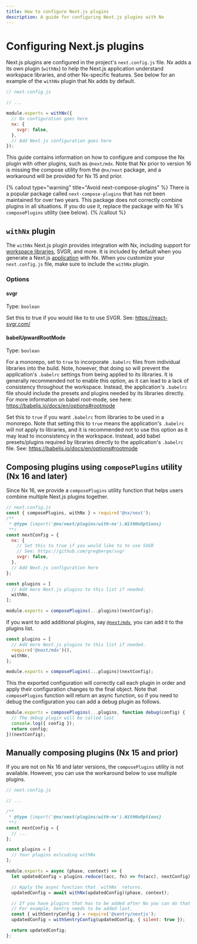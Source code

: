 ```yaml
---
title: How to configure Next.js plugins
description: A guide for configuring Next.js plugins with Nx
---
```


# Configuring Next.js plugins

Next.js plugins are configured in the project's `next.config.js` file. Nx adds a its own plugin (`withNx`) to help the Next.js application
understand workspace libraries, and other Nx-specific features. See below for an example of the `withNx` plugin that Nx adds by default.

```js
// next.config.js

// ...

module.exports = withNx({
  // Nx configuration goes here
  nx: {
    svgr: false,
  },
  // Add Next.js configuration goes here
});
```

This guide contains information on how to configure and compose the Nx plugin with other plugins, such as `@next/mdx`. Note that Nx prior to version 16 is missing the compose utility from the `@nx/next` package, and a workaround will be provided for Nx 15 and prior.

{% callout type="warning" title="Avoid next-compose-plugins" %}
There is a popular package called `next-compose-plugins` that has not been maintained for over two years. This package does not correctly combine plugins in all situations. If you do use it, replace the package with Nx 16's `composePlugins` utility (see below).
{% /callout %}

## `withNx` plugin

The `withNx` Next.js plugin provides integration with Nx, including support for [workspace libraries](/nx-api/next/generators/library), SVGR, and more. It is included by default when you generate a Next.js [application](/nx-api/next/generators/application) with Nx. When you customize your `next.config.js` file, make sure to include the `withNx` plugin.

### Options

#### svgr

Type: `boolean`

Set this to true if you would like to to use SVGR. See: https://react-svgr.com/

#### babelUpwardRootMode

Type: `boolean`

For a monorepo, set to `true` to incorporate `.babelrc` files from individual libraries into the build. Note, however, that doing so will prevent the application's `.babelrc` settings from being applied to its libraries. It is generally recommended not to enable this option, as it can lead to a lack of consistency throughout the workspace. Instead, the application's `.babelrc` file should include the presets and plugins needed by its libraries directly. For more information on babel root-mode, see here: https://babeljs.io/docs/en/options#rootmode

Set this to `true` if you want `.babelrc` from libraries to be used in a monorepo. Note that setting this to `true` means the application's `.babelrc` will not apply to libraries, and it is recommended not to use this option as it may lead to inconsistency in the workspace. Instead, add babel presets/plugins required by libraries directly to the application's `.babelrc` file. See: https://babeljs.io/docs/en/options#rootmode

## Composing plugins using `composePlugins` utility (Nx 16 and later)

Since Nx 16, we provide a `composePlugins` utility function that helps users combine multiple Next.js plugins together.

```js
// next.config.js
const { composePlugins, withNx } = require('@nx/next');
/**
 * @type {import('@nx/next/plugins/with-nx').WithNxOptions}
 **/
const nextConfig = {
  nx: {
    // Set this to true if you would like to to use SVGR
    // See: https://github.com/gregberge/svgr
    svgr: false,
  },
  // Add Next.js configuration here
};

const plugins = [
  // Add more Next.js plugins to this list if needed.
  withNx,
];

module.exports = composePlugins(...plugins)(nextConfig);
```

If you want to add additional plugins, say [`@next/mdx`](https://www.npmjs.com/package/@next/mdx), you can add it to the plugins list.

```js
const plugins = [
  // Add more Next.js plugins to this list if needed.
  require('@next/mdx')(),
  withNx,
];

module.exports = composePlugins(...plugins)(nextConfig);
```

This the exported configuration will correctly call each plugin in order and apply their configuration changes to the final object. Note that `composePlugins` function will return an async function, so if you need to debug the configuration you can add a debug plugin as follows.

```js
module.exports = composePlugins(...plugins, function debug(config) {
  // The debug plugin will be called last
  console.log({ config });
  return config;
})(nextConfig);
```

## Manually composing plugins (Nx 15 and prior)

If you are not on Nx 16 and later versions, the `composePlugins` utility is not available. However, you can use the workaround below to use multiple plugins.

```js
// next.config.js

// ...

/**
 * @type {import('@nx/next/plugins/with-nx').WithNxOptions}
 **/
const nextConfig = {
  // ...
};

const plugins = [
  // Your plugins exlcuding withNx
];

module.exports = async (phase, context) => {
  let updatedConfig = plugins.reduce((acc, fn) => fn(acc), nextConfig);

  // Apply the async function that `withNx` returns.
  updatedConfig = await withNx(updatedConfig)(phase, context);

  // If you have plugins that has to be added after Nx you can do that here.
  // For example, Sentry needs to be added last.
  const { withSentryConfig } = require('@sentry/nextjs');
  updatedConfig = withSentryConfig(updatedConfig, { silent: true });

  return updatedConfig;
};
```
